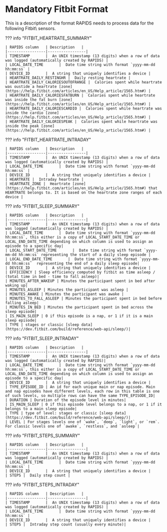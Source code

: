 # Mandatory Fitbit Format

This is a description of the format RAPIDS needs to process data for the following Fitbit\ sensors.

??? info "FITBIT_HEARTRATE_SUMMARY"

    | RAPIDS column   | Description   |
    |-----------------|-----------------|
    | TIMESTAMP       |  An UNIX timestamp (13 digits) when a row of data was logged (automatically created by RAPIDS) |
    | LOCAL_DATE_TIME       |  Date time string with format `yyyy-mm-dd hh:mm:ss` |
    | DEVICE_ID       |  A string that uniquely identifies a device |
    | HEARTRATE_DAILY_RESTINGHR |  Daily resting heartrate |
    | HEARTRATE_DAILY_CALORIESOUTOFRANGE |  Calories spent while heartrate was oustide a heartrate [zone](https://help.fitbit.com/articles/en_US/Help_article/1565.htm#) |
    | HEARTRATE_DAILY_CALORIESFATBURN |  Calories spent while heartrate was inside the fat burn [zone](https://help.fitbit.com/articles/en_US/Help_article/1565.htm#) |
    | HEARTRATE_DAILY_CALORIESCARDIO |  Calories spent while heartrate was inside the cardio [zone](https://help.fitbit.com/articles/en_US/Help_article/1565.htm#) |
    | HEARTRATE_DAILY_CALORIESPEAK |  Calories spent while heartrate was inside the peak [zone](https://help.fitbit.com/articles/en_US/Help_article/1565.htm#) |

??? info "FITBIT_HEARTRATE_INTRADAY"

    | RAPIDS column   | Description   |
    |-----------------|-----------------|
    | TIMESTAMP       |  An UNIX timestamp (13 digits) when a row of data was logged (automatically created by RAPIDS) |
    | LOCAL_DATE_TIME       |  Date time string with format `yyyy-mm-dd hh:mm:ss` |
    | DEVICE_ID       |  A string that uniquely identifies a device |
    | HEARTRATE |  Intraday heartrate |
    | HEARTRATE_ZONE |  Heartrate [zone](https://help.fitbit.com/articles/en_US/Help_article/1565.htm#) that HEARTRATE belongs to. It is based on the heartrate zone ranges of each device |

??? info "FITBIT_SLEEP_SUMMARY"

    | RAPIDS column   | Description   |
    |-----------------|-----------------|
    | TIMESTAMP       |  An UNIX timestamp (13 digits) when a row of data was logged (automatically created by RAPIDS) |
    | LOCAL_DATE_TIME       |  Date time string with format `yyyy-mm-dd hh:mm:ss`, this either is a copy of LOCAL_START_DATE_TIME or LOCAL_END_DATE_TIME depending on which column is used to assign an episode to a specific day|
    | LOCAL_START_DATE_TIME       |  Date time string with format `yyyy-mm-dd hh:mm:ss` representing the start of a daily sleep episode |
    | LOCAL_END_DATE_TIME       |  Date time string with format `yyyy-mm-dd hh:mm:ss`  representing the end of a daily sleep episode|
    | DEVICE_ID       |  A string that uniquely identifies a device |
    | EFFICIENCY | Sleep efficiency computed by fitbit as time asleep / (total time in bed - time to fall asleep)|
    | MINUTES_AFTER_WAKEUP | Minutes the participant spent in bed after waking up|
    | MINUTES_ASLEEP | Minutes the participant was asleep |
    | MINUTES_AWAKE | Minutes the participant was awake |
    | MINUTES_TO_FALL_ASLEEP | Minutes the participant spent in bed before falling asleep|
    | MINUTES_IN_BED | Minutes the participant spent in bed across the sleep episode|
    | IS_MAIN_SLEEP | 0 if this episode is a nap, or 1 if it is a main sleep episode|
    | TYPE | stages or classic [sleep data](https://dev.fitbit.com/build/reference/web-api/sleep/)|

??? info "FITBIT_SLEEP_INTRADAY"

    | RAPIDS column   | Description   |
    |-----------------|-----------------|
    | TIMESTAMP       |  An UNIX timestamp (13 digits) when a row of data was logged (automatically created by RAPIDS)|
    | LOCAL_DATE_TIME       |  Date time string with format `yyyy-mm-dd hh:mm:ss`, this either is a copy of LOCAL_START_DATE_TIME or LOCAL_END_DATE_TIME depending on which column is used to assign an episode to a specific day|
    | DEVICE_ID       |  A string that uniquely identifies a device |
    | TYPE_EPISODE_ID | An id for each unique main or nap episode. Main and nap episodes have different levels, each row in this table is one of such levels, so multiple rows can have the same TYPE_EPISODE_ID|
    | DURATION | Duration of the episode level in minutes|
    | IS_MAIN_SLEEP | 0 if this episode level belongs to a nap, or 1 if it belongs to a main sleep episode|
    | TYPE | type of level: stages or classic [sleep data](https://dev.fitbit.com/build/reference/web-api/sleep/)|
    | LEVEL | For stages levels one of `wake`, `deep`, `light`, or `rem`. For classic levels one of `awake`, `restless`, and `asleep`|

??? info "FITBIT_STEPS_SUMMARY"

    | RAPIDS column   | Description   |
    |-----------------|-----------------|
    | TIMESTAMP       |  An UNIX timestamp (13 digits) when a row of data was logged (automatically created by RAPIDS) |
    | LOCAL_DATE_TIME       |  Date time string with format `yyyy-mm-dd hh:mm:ss` |
    | DEVICE_ID       |  A string that uniquely identifies a device |
    | STEPS |  Daily step count |

??? info "FITBIT_STEPS_INTRADAY"

    | RAPIDS column   | Description   |
    |-----------------|-----------------|
    | TIMESTAMP       |  An UNIX timestamp (13 digits) when a row of data was logged (automatically created by RAPIDS) |
    | LOCAL_DATE_TIME       |  Date time string with format `yyyy-mm-dd hh:mm:ss` |
    | DEVICE_ID       |  A string that uniquely identifies a device |
    | STEPS |  Intraday step count (usually every minute)|